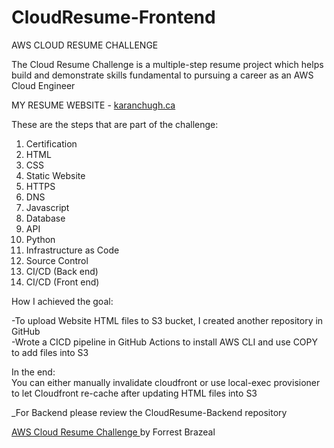 # CloudResume-Frontend

AWS CLOUD RESUME CHALLENGE

The Cloud Resume Challenge is a multiple-step resume project which helps build and demonstrate skills fundamental to pursuing a career as an AWS Cloud Engineer  

MY RESUME WEBSITE - [karanchugh.ca](https://karanchugh.ca)  

These are the steps that are part of the challenge:

1.  Certification
2.  HTML
3.  CSS
4.  Static Website
5.  HTTPS
6.  DNS
7.  Javascript
8.  Database
9.  API
10. Python
11. Infrastructure as Code
12. Source Control
13. CI/CD (Back end)
14. CI/CD (Front end)

How I achieved the goal:

-To upload Website HTML files to S3 bucket, I created another repository in GitHub   
-Wrote a CICD pipeline in GitHub Actions to install AWS CLI and use COPY to add files into S3       
  
In the end:  
You can either manually invalidate cloudfront or use local-exec provisioner to let Cloudfront re-cache after updating HTML files into S3

_For Backend please review the CloudResume-Backend repository  

[AWS Cloud Resume Challenge ](https://cloudresumechallenge.dev/docs/the-challenge/aws/)by Forrest Brazeal
